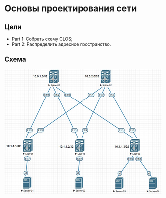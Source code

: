 # Основы проектирования сети

## Цели
- Part 1: Собрать схему CLOS;
- Part 2: Распределить адресное пространство.
## Схема
![pic_01.jpg](pic_01.jpg)